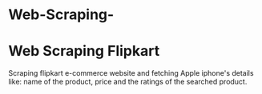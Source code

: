 # Web-Scraping-
<h1>Web Scraping Flipkart</h1>

Scraping flipkart e-commerce website and fetching Apple iphone's details like: name of the product, price and the ratings of the searched product.
